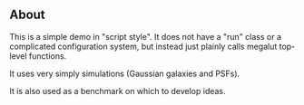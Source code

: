 About
-----

This is a simple demo in "script style". It does not have a "run" class or a complicated configuration system, but instead just plainly calls megalut top-level functions.

It uses very simply simulations (Gaussian galaxies and PSFs).

It is also used as a benchmark on which to develop ideas.
